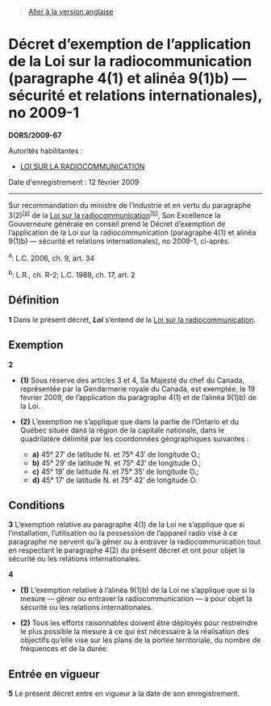 > [Aller à la version anglaise](/en/Regulations/Statutory%20Orders%20and%20Regulations/2009/67.md)

# Décret d’exemption de l’application de la Loi sur la radiocommunication (paragraphe 4(1) et alinéa 9(1)b) — sécurité et relations internationales), no 2009-1

**DORS/2009-67**

Autorités habilitantes : 
- [LOI SUR LA RADIOCOMMUNICATION](/fr/Lois/Lois%20révisées%20du%20Canada/R/R-2.md)

Date d'enregistrement : 12 février 2009

----------

Sur recommandation du ministre de l’Industrie et en vertu du paragraphe 3(2)<sup><a href='#nbp_612325-F_hq_6622'>[a]</a></sup> de la [Loi sur la radiocommunication](/fr/Lois/Lois%20révisées%20du%20Canada/R/R-2.md)<sup><a href='#nbp_612325-F_hq_6623'>[b]</a></sup>, Son Excellence la Gouverneure générale en conseil prend le Décret d’exemption de l’application de la Loi sur la radiocommunication (paragraphe 4(1) et alinéa 9(1)b) — sécurité et relations internationales), no 2009-1, ci-après.

<a name='nbp_612325-F_hq_6622'><sup>a</sup></a>: L.C. 2006, ch. 9, art. 34<br />

<a name='nbp_612325-F_hq_6623'><sup>b</sup></a>: L.R., ch. R-2; L.C. 1989, ch. 17, art. 2<br />




## Définition


**1** Dans le présent décret, ***Loi*** s’entend de la [Loi sur la radiocommunication](/fr/Lois/Lois%20révisées%20du%20Canada/R/R-2.md).




## Exemption


**2** 

- **(1)** Sous réserve des articles 3 et 4, Sa Majesté du chef du Canada, représentée par la Gendarmerie royale du Canada, est exemptée, le 19 février 2009, de l’application du paragraphe 4(1) et de l’alinéa 9(1)b) de la Loi.

- **(2)** L’exemption ne s’applique que dans la partie de l’Ontario et du Québec située dans la région de la capitale nationale, dans le quadrilatère délimité par les coordonnées géographiques suivantes :
	- **a)** 45° 27′ de latitude N. et 75° 43′ de longitude O.;
	- **b)** 45° 29′ de latitude N. et 75° 42′ de longitude O.;
	- **c)** 45° 19′ de latitude N. et 75° 35′ de longitude O.;
	- **d)** 45° 17′ de latitude N. et 75° 42′ de longitude O.




## Conditions


**3** L’exemption relative au paragraphe 4(1) de la Loi ne s’applique que si l’installation, l’utilisation ou la possession de l’appareil radio visé à ce paragraphe ne servent qu’à gêner ou à entraver la radiocommunication tout en respectant le paragraphe 4(2) du présent décret et ont pour objet la sécurité ou les relations internationales.



**4** 

- **(1)** L’exemption relative à l’alinéa 9(1)b) de la Loi ne s’applique que si la mesure — gêner ou entraver la radiocommunication — a pour objet la sécurité ou les relations internationales.

- **(2)** Tous les efforts raisonnables doivent être déployés pour restreindre le plus possible la mesure à ce qui est nécessaire à la réalisation des objectifs qu’elle vise sur les plans de la portée territoriale, du nombre de fréquences et de la durée.




## Entrée en vigueur


**5** Le présent décret entre en vigueur à la date de son enregistrement.


